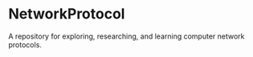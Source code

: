 # NetworkProtocol
A repository for exploring, researching, and learning computer network protocols.
